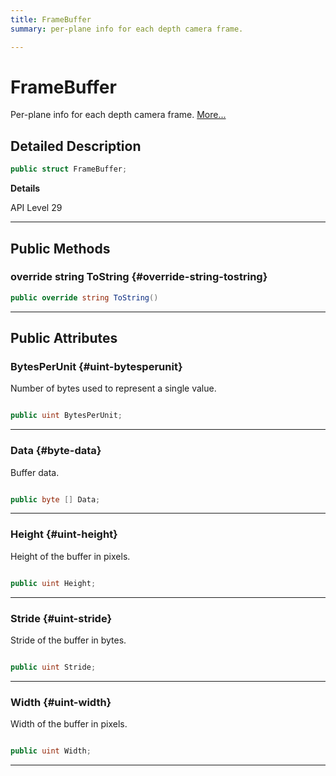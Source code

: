 ```yaml
---
title: FrameBuffer
summary: per-plane info for each depth camera frame. 

---
```


# FrameBuffer




Per-plane info for each depth camera frame.   [More...](#detailed-description)  




## Detailed Description

```csharp
public struct FrameBuffer; 
```


**Details**

API Level 29





-----------



## Public Methods

### override string ToString {#override-string-tostring}

```csharp
public override string ToString()
```






-----------

## Public Attributes

### BytesPerUnit {#uint-bytesperunit}

Number of bytes used to represent a single value. 

```csharp

public uint BytesPerUnit;

```






-----------

### Data {#byte-data}

Buffer data. 

```csharp

public byte [] Data;

```






-----------

### Height {#uint-height}

Height of the buffer in pixels. 

```csharp

public uint Height;

```






-----------

### Stride {#uint-stride}

Stride of the buffer in bytes. 

```csharp

public uint Stride;

```






-----------

### Width {#uint-width}

Width of the buffer in pixels. 

```csharp

public uint Width;

```






-----------

